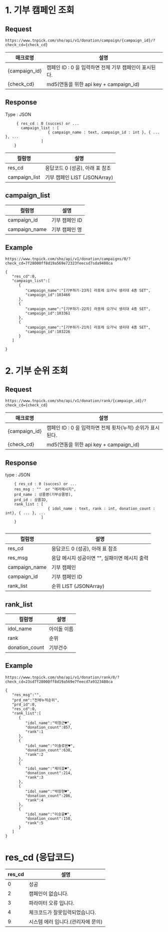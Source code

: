 # 1. 기부 캠페인 조회
## Request

```
https://www.tnpick.com/sho/api/v1/donation/campaign/{campaign_id}/?check_cd={check_cd}
```

| 매크로명  | 설명   |
|--|--|
| {campaign_id} | 캠페인 ID : 0 을 입력하면 전체 기부 캠페인이 표시된다.  |
| {check_cd}  |  md5(연동을 위한 api key +  campaign_id)  |

## Response
Type : JSON
```
     { res_cd : 0 (succes) or ...
       campaign_list : [
                   { campaign_name : text, campaign_id : int }, { ... }, ...
                ]
    }
```

| 컬럼명| 설명   | 
|--|--|
| res_cd | 응답코드  0 (성공),  아래 표 참조 |
| campaign_list | 기부 캠페인 LIST (JSONArray)  |

## campaign_list

| 컬럼명| 설명   |
|--|--|
| campaign_id |  기부 캠페인 ID  |
| campaign_name | 기부 캠페인 명  |

## Example

```
https://www.tnpick.com/sho/api/v1/donation/campaigns/0/?check_cd=7f28000ff8d19a569e72323feecsd7sda9408ca
```

```
{   
   "res_cd":0,
   "campaign_list":[
      {
         "campaign_name":"[기부하기-23차] 라포레 오가닉 생리대 4종 SET",
         "campaign_id":103466
      },
      {
         "campaign_name":"[기부하기-22차] 라포레 오가닉 생리대 4종 SET",
         "campaign_id":103361
      },
      {
         "campaign_name":"[기부하기-21차] 라포레 오가닉 생리대 4종 SET",
         "campaign_id":103226
      }
   ]
  
}

```

# 2. 기부 순위 조회

## Request  

```
https://www.tnpick.com/sho/api/v1/donation/rank/{campaign_id}/?check_cd={check_cd}

```

| 매크로명  | 설명   |
|--|--|
| {campaign_id} | 캠페인 ID : 0 을 입력하면 전체 횟차(누적) 순위가 표시된다.  |
| {check_cd}  | md5(연동을 위한 api key +  campaign_id)  |



## Response
type : JSON
```
    { res_cd : 0 (succes) or ...
    res_msg : ""  or "에러메시지",
    prd_name : 상품명(기부상품명),
    prd_id : 상품ID,
    rank_list : [
                   { idol_name : text, rank : int, donation_count : int}, { ... }, ...
                ]
    }
    
```  

| 컬럼명| 설명   |
|--|--|
| res_cd | 응답코드   0 (성공),  아래 표 참조 |
| res_msg | 응답 메시지  성공이면 "", 실패이면 메시지 출력 |
| campaign_name | 기부 캠페인  |
| campaign_id | 기부 캠페인 ID |
| rank_list | 순위 LIST (JSONArray) |



## rank_list

| 컬럼명| 설명  |
|--|--|
| idol_name | 아이돌 이름  |
| rank | 순위  |
| donation_count | 기부건수  |

## Example

```
https://www.tnpick.com/sho/api/v1/donation/rank/0/?check_cd=23sd7f28000ff8d19a569e7feecd7a9323408ca

```

```
{
   "res_msg":"",
   "prd_nm":"전체누적순위",
   "prd_id":0,
   "res_cd":0,
   "rank_list":[
      {
         "idol_name":"박창근♥",
         "donation_count":857,
         "rank":1
      },
      {
         "idol_name":"이솔로몬♥",
         "donation_count":638,
         "rank":2
      },
      {
         "idol_name":"제이호♥",
         "donation_count":214,
         "rank":3
      },
      {
         "idol_name":"박장현♥",
         "donation_count":206,
         "rank":4
      },
      {
         "idol_name":"이승윤♥",
         "donation_count":150,
         "rank":5
      }
   ]
}

```


# res_cd (응답코드)
| res_cd | 설명 |
|--|--|
|0	| 성공 |
|2	| 캠페인이 없습니다. |
|3	| 파라미터 오류 입니다. |
|4	| 체크코드가 잘못입력되었습니다. |
|9	| 시스템 에러 입니다.(관리자에 문의) |




